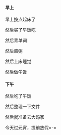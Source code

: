#### 早上

早上按点起床了

然后买了早饭吃

然后背单词

然后熬粥

然后上床睡觉

然后做午饭

#### 下午

然后吃了午饭

然后整理一下文件

然后就准备去大妈家

今天过元宵，提前放假=-=